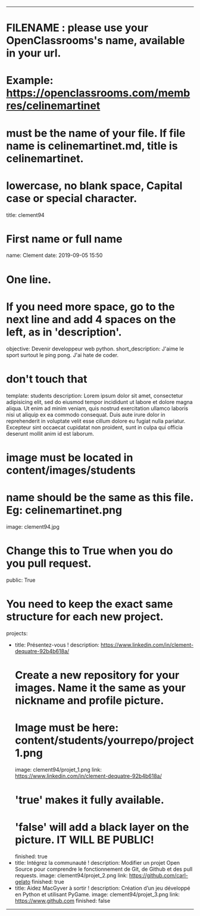 ---

# FILENAME : please use your OpenClassrooms's name, available in your url.
# Example: https://openclassrooms.com/membres/celinemartinet
# must be the name of your file. If file name is celinemartinet.md, title is celinemartinet.
# lowercase, no blank space, Capital case or special character.
title: clement94

# First name or full name
name: Clement
date: 2019-09-05 15:50

# One line.
# If you need more space, go to the next line and add 4 spaces on the left, as in 'description'.
objective: Devenir developpeur web python.
short_description: J'aime le sport surtout le ping pong. J'ai hate de coder.

# don't touch that
template: students
description:
    Lorem ipsum dolor sit amet, consectetur adipisicing elit, sed do eiusmod
    tempor incididunt ut labore et dolore magna aliqua. Ut enim ad minim veniam,
    quis nostrud exercitation ullamco laboris nisi ut aliquip ex ea commodo
    consequat. Duis aute irure dolor in reprehenderit in voluptate velit esse
    cillum dolore eu fugiat nulla pariatur. Excepteur sint occaecat cupidatat non
    proident, sunt in culpa qui officia deserunt mollit anim id est laborum.

# image must be located in content/images/students
# name should be the same as this file. Eg: celinemartinet.png
image: clement94.jpg

# Change this to True when you do you pull request.
public: True

# You need to keep the exact same structure for each new project.
projects:
  - title: Présentez-vous !
    description: https://www.linkedin.com/in/clement-dequatre-92b4b618a/
    # Create a new repository for your images. Name it the same as your nickname and profile picture.
    # Image must be here: content/students/yourrepo/project1.png
    image: clement94/projet_1.png
    link: https://www.linkedin.com/in/clement-dequatre-92b4b618a/
    # 'true' makes it fully available.
    # 'false' will add a black layer on the picture. IT WILL BE PUBLIC!
    finished: true
  - title: Intégrez la communauté !
    description: Modifier un projet Open Source pour comprendre le fonctionnement de Git, de Github et des pull requests. 
    image: clement94/projet_2.png
    link: https://github.com/carl-gelato
    finished: true
  - title: Aidez MacGyver à sortir !
    description: Création d’un jeu développé en Python et utilisant PyGame.
    image: clement94/projet_3.png
    link: https://www.github.com
    finished: false
---
